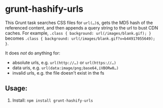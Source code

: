 # grunt-hashify-urls

This Grunt task searches CSS files for `url(…)`s, gets the MD5 hash of the referenced content, and then appends a query string to the url to bust CDN caches. For example, `.class { background: url(/images/blank.gif); }` becomes `.class { background: url(/images/blank.gif?v=b44917055649); }`.

It does _not_ do anything for:

- absolute urls, e.g. `url(http://…)` or `url(https://…)`
- data uris, e.g. `url(data:image/png;base64,iVBORw0…)`
- invalid urls, e.g. the file doesn't exist in the fs


## Usage:

1. Install: `npm install grunt-hashify-urls`
